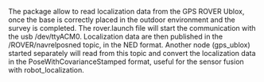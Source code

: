 The package allow to read localization data from the GPS ROVER Ublox, once the base is correctly placed in the outdoor environment and the survey is completed. The rover.launch file will start the communication with the usb /dev/ttyACM0. Localization data are then published in the /ROVER/navrelposned topic, in the NED format. Another node (gps_ublox) started separately will read from this topic and convert the localization data in the PoseWithCovarianceStamped format, useful for the sensor fusion with robot_localization.
